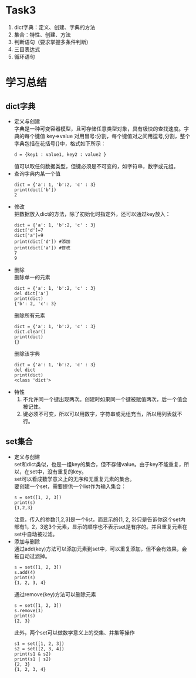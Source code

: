 Task3
=======
1. dict字典：定义、创建、字典的方法<br>
2. 集合：特性、创建、方法<br>
3. 判断语句（要求掌握多条件判断）<br>
4. 三目表达式<br>
5. 循环语句

学习总结
===
## dict字典
* 定义与创建<br>
    字典是一种可变容器模型，且可存储任意类型对象，具有极快的查找速度。字典的每个键值 key=>value 对用冒号:分割，每个键值对之间用逗号,分割，整个字典包括在花括号{}中，格式如下所示：
    ```
    d = {key1 : value1, key2 : value2 }
    ```
    值可以取任何数据类型，但键必须是不可变的，如字符串，数字或元组。
* 查询字典内某一个值<br>
    ```
    dict = {'a': 1, 'b':2, 'c' : 3}
    print(dict['b'])
    2
    ```
* 修改<br>
    把数据放入dict的方法，除了初始化时指定外，还可以通过key放入：
    ```
    dict = {'a': 1, 'b':2, 'c' : 3}
    dict['d']=7
    dict['a']=9
    print(dict['d']) #添加
    print(dict['a']) #修改
    7
    9
    ```
* 删除<br>
    删除单一的元素
    ```
    dict = {'a': 1, 'b':2, 'c' : 3}
    del dict['a']
    print(dict)
    {'b': 2, 'c': 3}
    ```
    删除所有元素
    ```
    dict = {'a': 1, 'b':2, 'c' : 3}
    dict.clear()
    print(dict)
    {}
    ```
    删除该字典
    ```
    dict = {'a': 1, 'b':2, 'c' : 3}
    del dict
    print(dict)
    <class 'dict'>
    ```
* 特性<br>
    1. 不允许同一个键出现两次。创建时如果同一个键被赋值两次，后一个值会被记住。<br>
    2. 键必须不可变，所以可以用数字，字符串或元组充当，所以用列表就不行。
## set集合
* 定义与创建<br>
    set和dict类似，也是一组key的集合，但不存储value。由于key不能重复，所以，在set中，没有重复的key。<br>
    set可以看成数学意义上的无序和无重复元素的集合。<br>
    要创建一个set，需要提供一个list作为输入集合：
    ```
    s = set([1, 2, 3])
    print(s)
    {1,2,3}
    ```
    注意，传入的参数[1,2,3]是一个list，而显示的{1, 2, 3}只是告诉你这个set内部有1，2，3这3个元素，显示的顺序也不表示set是有序的。并且重复元素在set中自动被过滤。
* 添加与删除<br>
    通过add(key)方法可以添加元素到set中，可以重复添加，但不会有效果，会被自动过滤掉。
    ```
    s = set([1, 2, 3])
    s.add(4)
    print(s)
    {1, 2, 3, 4}
    ```
    通过remove(key)方法可以删除元素
    ```
    s = set([1, 2, 3])
    s.remove(1)
    print(s)
    {2, 3}
    ```
    此外，两个set可以做数学意义上的交集、并集等操作
    ```
    s1 = set([1, 2, 3])
    s2 = set([2, 3, 4])
    print(s1 & s2)
    print(s1 | s2)
    {2, 3}
    {1, 2, 3, 4}
    ```
